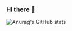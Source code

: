 ### Hi there 👋

![Anurag's GitHub stats](https://github-readme-stats.vercel.app/api?username=Justcallmesu)
